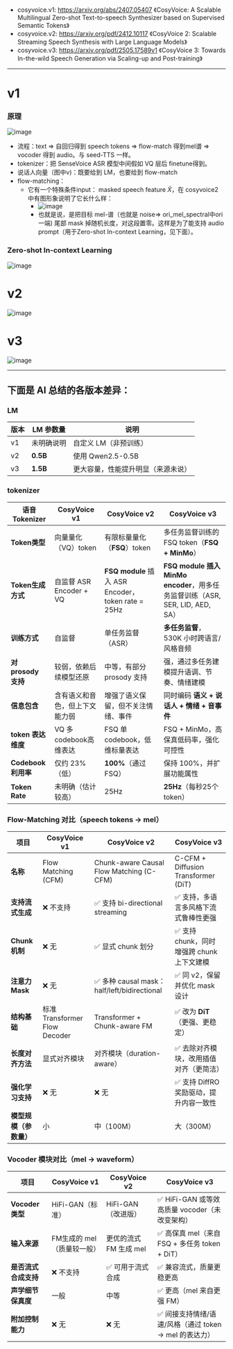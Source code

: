 - cosyvoice.v1: https://arxiv.org/abs/2407.05407 《CosyVoice: A Scalable Multilingual Zero-shot Text-to-speech Synthesizer based on Supervised Semantic Tokens》
- cosyvoice.v2: https://arxiv.org/pdf/2412.10117 《CosyVoice 2: Scalable Streaming Speech Synthesis with Large Language Models》
- cosyvoice.v3: https://arxiv.org/pdf/2505.17589v1 《CosyVoice 3: Towards In-the-wild Speech Generation via Scaling-up and Post-training》

---

# v1

### 原理

![image](https://github.com/user-attachments/assets/8c03851e-e057-465f-b89d-6a1cf53ac5d4)

- 流程：text => 自回归得到 speech tokens => flow-match 得到mel谱 => vocoder 得到 audio。与 seed-TTS 一样。
- tokenizer：把 SenseVoice ASR 模型中间假如 VQ 层后 finetune得到。
- 说话人向量（图中v)：既要给到 LM，也要给到 flow-match
- flow-matching：
  - 它有一个特殊条件input： masked speech feature $\tilde{X}$，在 cosyvoice2 中有图形象说明了它长什么样：
    - ![image](https://github.com/user-attachments/assets/c06231be-6c0e-42f3-b71d-8906f90ad96f)
    - 也就是说，是把目标 mel-谱（也就是 noise=> ori_mel_spectral中ori一端) 尾部 mask 掉随机长度，对这段置零。这样是为了能支持 audio prompt（用于Zero-shot In-context Learning，见下面）。

### Zero-shot In-context Learning

![image](https://github.com/user-attachments/assets/9b38de05-4be3-46cb-b157-b1a6a4ac38b2)

# v2

![image](https://github.com/user-attachments/assets/527d840e-e192-430b-98b2-08cd9f323c8a)

# v3

![image](https://github.com/user-attachments/assets/341ccadb-5871-46eb-9664-893200fd9b71)

---

## 下面是 AI 总结的各版本差异：

### LM

| 版本 | LM 参数量   | 说明              |
| -- | -------- | --------------- |
| v1 | 未明确说明    | 自定义 LM（非预训练）    |
| v2 | **0.5B** | 使用 Qwen2.5-0.5B |
| v3 | **1.5B** | 更大容量，性能提升明显（来源未说）     |

### tokenizer

| 语音 Tokenizer    | CosyVoice v1         | CosyVoice v2                                    | CosyVoice v3                                                     |
| ---------------- | -------------------- | ----------------------------------------------- | ---------------------------------------------------------------- |
| **Token类型**      | 向量量化（VQ）token        | 有限标量量化（**FSQ**）token                            | 多任务监督训练的 FSQ token（**FSQ + MinMo**）                              |
| **Token生成方式**    | 自监督 ASR Encoder + VQ | **FSQ module** 插入 ASR Encoder，token rate = 25Hz | **FSQ module 插入 MinMo encoder**，用多任务监督训练（ASR, SER, LID, AED, SA） |
| **训练方式**         | 自监督                  | 单任务监督（ASR）                                      | **多任务监督**，530K 小时跨语言/风格音频                                        |
| **对 prosody 支持** | 较弱，依赖后续模型还原          | 中等，有部分 prosody 支持                               | 强，通过多任务建模提升语调、节奏、情绪建模                                            |
| **信息包含**         | 含有语义和音色，但上下文能力弱      | 增强了语义保留，但不关注情绪、事件                               | 同时编码 **语义 + 说话人 + 情绪 + 音事件**                                     |
| **token 表达维度**   | VQ 多codebook高维表达     | FSQ 单 codebook，低维标量表达                           | FSQ + MinMo，高保真低码率，强化可控性                                         |
| **Codebook利用率**  | 仅约 23%（低）            | **100%**（通过 FSQ）                                | 保持 100%，并扩展功能属性                                                  |
| **Token Rate**   | 未明确（估计较高）            | 25Hz                                            | **25Hz**（每秒25个token）                                             |

### Flow-Matching 对比（speech tokens → mel）

| 项目            | CosyVoice v1                | CosyVoice v2                             | CosyVoice v3                        |
| ------------- | --------------------------- | ---------------------------------------- | ----------------------------------- |
| **名称**        | Flow Matching (CFM)         | Chunk-aware Causal Flow Matching (C-CFM) | C-CFM + Diffusion Transformer (DiT) |
| **支持流式生成**    | ❌ 不支持                       | ✅ 支持 bi-directional streaming            | ✅ 支持，多语言多风格下流式鲁棒性更强                 |
| **Chunk机制**   | ❌ 无                         | ✅ 显式 chunk 划分                            | ✅ 支持 chunk，同时增强跨 chunk 上下文建模        |
| **注意力 Mask**  | ❌ 无                         | ✅ 多种 causal mask：half/left/bidirectional | ✅ 同 v2，保留并优化 mask 设计                |
| **结构基础**      | 标准 Transformer Flow Decoder | Transformer + Chunk-aware FM             | ✅ 改为 **DiT**（更强、更稳定）                |
| **长度对齐方法**    | 显式对齐模块                      | 对齐模块（duration-aware）                     | ✅ 去除对齐模块，改用插值对齐（更简洁）                |
| **强化学习支持**    | ❌ 无                         | ❌ 无                                      | ✅ 支持 DiffRO 奖励驱动，提升内容一致性            |
| **模型规模（参数量）** | 小                           | 中（100M）                                  | 大（300M）                             |

### Vocoder 模块对比（mel → waveform）

| 项目             | CosyVoice v1     | CosyVoice v2    | CosyVoice v3                        |
| -------------- | ---------------- | --------------- | ----------------------------------- |
| **Vocoder 类型** | HiFi-GAN（标准）     | HiFi-GAN（改进版）   | ✅ HiFi-GAN 或等效高质量 vocoder（未改变架构）    |
| **输入来源**       | FM生成的 mel（质量较一般） | 更优的流式 FM 生成 mel | ✅ 高保真 mel（来自 FSQ + 多任务 token + DiT） |
| **是否流式合成支持**   | ❌ 不支持            | ✅ 可用于流式合成       | ✅ 兼容流式，质量更稳更高                       |
| **声学细节保真度**    | 一般               | 中等              | ✅ 更高（mel 来自更强 FM）                   |
| **附加控制能力**     | ❌ 无              | ❌ 无             | ✅ 间接支持情绪/语速/风格（通过 token → mel 的表达力） |
